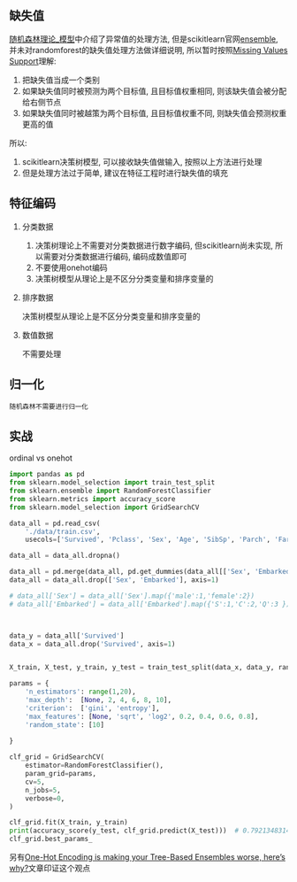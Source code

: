 



## 缺失值

[随机森林理论_模型](./5_1随机森林理论_模型.md)中介绍了异常值的处理方法, 但是scikitlearn官网[ensemble](https://scikit-learn.org/stable/modules/ensemble.html#ensemble), 并未对randomforest的缺失值处理方法做详细说明, 所以暂时按照[Missing Values Support](https://scikit-learn.org/stable/modules/tree.html#missing-values-support)理解:
1. 把缺失值当成一个类别
2. 如果缺失值同时被预测为两个目标值, 且目标值权重相同, 则该缺失值会被分配给右侧节点
3. 如果缺失值同时被越策为两个目标值, 且目标值权重不同, 则缺失值会预测权重更高的值

所以:
1. scikitlearn决策树模型, 可以接收缺失值做输入, 按照以上方法进行处理
2. 但是处理方法过于简单, 建议在特征工程时进行缺失值的填充


## 特征编码

1. 分类数据

    1. 决策树理论上不需要对分类数据进行数字编码, 但scikitlearn尚未实现, 所以需要对分类数据进行编码, 编码成数值即可
    2. 不要使用onehot编码
    3. 决策树模型从理论上是不区分分类变量和排序变量的

2. 排序数据

    决策树模型从理论上是不区分分类变量和排序变量的

3. 数值数据

    不需要处理


## 归一化

    随机森林不需要进行归一化



## 实战

ordinal vs onehot

```python
import pandas as pd
from sklearn.model_selection import train_test_split
from sklearn.ensemble import RandomForestClassifier
from sklearn.metrics import accuracy_score
from sklearn.model_selection import GridSearchCV

data_all = pd.read_csv(
    './data/train.csv', 
    usecols=['Survived', 'Pclass', 'Sex', 'Age', 'SibSp', 'Parch', 'Fare',  'Embarked'])

data_all = data_all.dropna()

data_all = pd.merge(data_all, pd.get_dummies(data_all[['Sex', 'Embarked']]), how="inner", left_index=True, right_index=True)
data_all = data_all.drop(['Sex', 'Embarked'], axis=1)

# data_all['Sex'] = data_all['Sex'].map({'male':1,'female':2})
# data_all['Embarked'] = data_all['Embarked'].map({'S':1,'C':2,'Q':3 })



data_y = data_all['Survived']
data_x = data_all.drop('Survived', axis=1)


X_train, X_test, y_train, y_test = train_test_split(data_x, data_y, random_state = 100)

params = {
    'n_estimators': range(1,20),
    'max_depth':  [None, 2, 4, 6, 8, 10],
    'criterion':  ['gini', 'entropy'],
    'max_features': [None, 'sqrt', 'log2', 0.2, 0.4, 0.6, 0.8],
    'random_state': [10]
    
}

clf_grid = GridSearchCV(
    estimator=RandomForestClassifier(),
    param_grid=params,
    cv=5,
    n_jobs=5,
    verbose=0,
)

clf_grid.fit(X_train, y_train)
print(accuracy_score(y_test, clf_grid.predict(X_test)))  # 0.7921348314606742
clf_grid.best_params_ 

```

另有[One-Hot Encoding is making your Tree-Based Ensembles worse, here’s why?](https://towardsdatascience.com/one-hot-encoding-is-making-your-tree-based-ensembles-worse-heres-why-d64b282b5769)文章印证这个观点